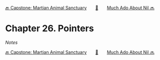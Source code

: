 [🔙 Capstone: Martian Animal Sanctuary][previous-chapter]&nbsp;&nbsp;&nbsp;&nbsp;&nbsp;&nbsp;&nbsp;[🏡][readme]&nbsp;&nbsp;&nbsp;&nbsp;&nbsp;&nbsp;&nbsp;[Much Ado About Nil 🔜][upcoming-chapter]

# Chapter 26. Pointers

_Notes_

[🔙 Capstone: Martian Animal Sanctuary][previous-chapter]&nbsp;&nbsp;&nbsp;&nbsp;&nbsp;&nbsp;&nbsp;[🏡][readme]&nbsp;&nbsp;&nbsp;&nbsp;&nbsp;&nbsp;&nbsp;[Much Ado About Nil 🔜][upcoming-chapter]

[readme]: README.md
[previous-chapter]: ch25-capstone-martian-animal-sanctuary.md
[upcoming-chapter]: ch27-much-ado-about-nil.md